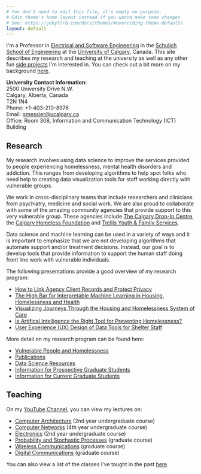 ```yaml
---
# You don't need to edit this file, it's empty on purpose.
# Edit theme's home layout instead if you wanna make some changes
# See: https://jekyllrb.com/docs/themes/#overriding-theme-defaults
layout: default
---
```


I'm a Professor in [Electrical and Software Engineering](https://schulich.ucalgary.ca/electrical-software) in the [Schulich School of Engineering](https://schulich.ucalgary.ca/) at the [University of Calgary](https://ucalgary.ca/), Canada.  This site describes my research and teaching at the university as well as any other fun [side projects](pages/diversions) I'm interested in.  You can check out a bit more on my background [here](pages/background).  

**University Contact Information:**<br>
2500 University Drive N.W.<br>
Calgary, Alberta, Canada<br>
T2N 1N4<br>
Phone: +1-403-210-8976<br>
Email: gmessier@ucalgary.ca<br>
Office: Room 308, Information and Communication Technology (ICT) Building<br>

## Research

My research involves using data science to improve the services provided to people experiencing homelessness, mental health disorders and addiction.  This ranges from developing algorithms to help spot folks who need help to creating data visualization tools for staff working directly with vulnerable groups.

We work in cross-disciplinary teams that include researchers and clinicians from psychiatry, medicine and social work.  We are also proud to collaborate with some of the amazing community agencies that provide support to this very vulnerable group.  These agencies include [The Calgary Drop-In Centre](https://calgarydropin.ca/), the [Calgary Homeless Foundation](https://www.calgaryhomeless.com/) and [Trellis Youth & Family Services](https://www.growwithtrellis.ca/).

Data science and machine learning can be used in a variety of ways and it is important to emphasize that we are not developing algorithms that automate support and/or treatment decisions.  Instead, our goal is to develop tools that provide information to support the human staff doing front line work with vulnerable individuals.

The following presentations provide a good overview of my research program:
- [How to Link Agency Client Records and Protect Privacy](youtu.be/1duj6xzLyoU)
- [The High Bar for Interpretable Machine Learning in Housing, Homelessness and Health](https://youtu.be/VH_ukYcWAVc)
- [Visualizing Journeys Through the Housing and Homelessness System of Care](https://youtu.be/sD4ZzzUaFc0)
- [Is Artifical Intelligence the Right Tool for Preventing Homelessness?](https://youtu.be/_R0Uk28drOA)
- [User Experience (UX) Design of Data Tools for Shelter Staff](https://youtu.be/wawVFXk_4Y0)



More detail on my research program can be found here:

* [Vulnerable People and Homelessness](pages/vulnerable)
* [Publications](pages/pubs)
* [Data Science Resources](pages/data)
* [Information for Prospective Graduate Students](pages/prospective-students)
* [Information for Current Graduate Students](pages/current-students)

## Teaching

On my [YouTube Channel](https://www.youtube.com/channel/UC9lbQ5Kkad4yI338WcdQ1SQ), you can view my lectures on:

- [Computer Architecture](https://youtube.com/playlist?list=PL7sWxFnBVJLV47Lrq9D-gfFh-mGv2CLCt) (2nd year undergraduate course)
- [Computer Networks](https://www.youtube.com/playlist?list=PL7sWxFnBVJLXZdk6_kPjcfOJBT-H1VSG1) (4th year undergraduate course)
- [Electronics](https://www.youtube.com/playlist?list=PL7sWxFnBVJLXhKW6052SWuuVmHJtqjzWf) (2nd year undergraduate course)
- [Probability and Stochastic Processes](https://www.youtube.com/playlist?list=PL7sWxFnBVJLUbrCHertPLEqqCyLVnG-tN) (graduate course)
- [Wireless Communications](https://www.youtube.com/playlist?list=PL7sWxFnBVJLXsvsLzMXT2Fk4ZPD7BJTBX) (graduate course)
- [Digital Communications](https://www.youtube.com/playlist?list=PL7sWxFnBVJLXpEiNn2IqD5sCHws4UG_sS) (graduate course)

You can also view a list of the classes I've taught in the past [here](pages/teaching).


